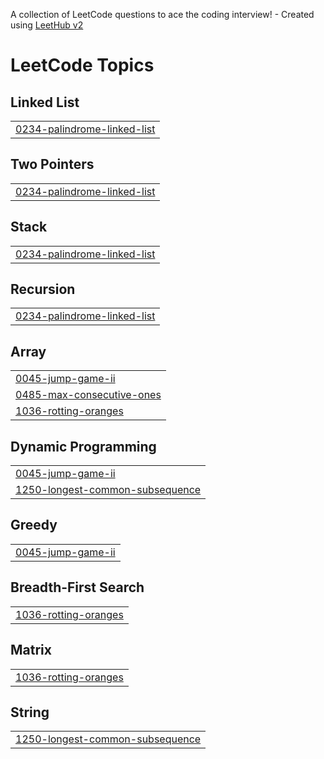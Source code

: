 A collection of LeetCode questions to ace the coding interview! - Created using [LeetHub v2](https://github.com/arunbhardwaj/LeetHub-2.0)
<!---LeetCode Topics Start-->
# LeetCode Topics
## Linked List
|  |
| ------- |
| [0234-palindrome-linked-list](https://github.com/NidhiK26/LeetCode/tree/master/0234-palindrome-linked-list) |
## Two Pointers
|  |
| ------- |
| [0234-palindrome-linked-list](https://github.com/NidhiK26/LeetCode/tree/master/0234-palindrome-linked-list) |
## Stack
|  |
| ------- |
| [0234-palindrome-linked-list](https://github.com/NidhiK26/LeetCode/tree/master/0234-palindrome-linked-list) |
## Recursion
|  |
| ------- |
| [0234-palindrome-linked-list](https://github.com/NidhiK26/LeetCode/tree/master/0234-palindrome-linked-list) |
## Array
|  |
| ------- |
| [0045-jump-game-ii](https://github.com/NidhiK26/LeetCode/tree/master/0045-jump-game-ii) |
| [0485-max-consecutive-ones](https://github.com/NidhiK26/LeetCode/tree/master/0485-max-consecutive-ones) |
| [1036-rotting-oranges](https://github.com/NidhiK26/LeetCode/tree/master/1036-rotting-oranges) |
## Dynamic Programming
|  |
| ------- |
| [0045-jump-game-ii](https://github.com/NidhiK26/LeetCode/tree/master/0045-jump-game-ii) |
| [1250-longest-common-subsequence](https://github.com/NidhiK26/LeetCode/tree/master/1250-longest-common-subsequence) |
## Greedy
|  |
| ------- |
| [0045-jump-game-ii](https://github.com/NidhiK26/LeetCode/tree/master/0045-jump-game-ii) |
## Breadth-First Search
|  |
| ------- |
| [1036-rotting-oranges](https://github.com/NidhiK26/LeetCode/tree/master/1036-rotting-oranges) |
## Matrix
|  |
| ------- |
| [1036-rotting-oranges](https://github.com/NidhiK26/LeetCode/tree/master/1036-rotting-oranges) |
## String
|  |
| ------- |
| [1250-longest-common-subsequence](https://github.com/NidhiK26/LeetCode/tree/master/1250-longest-common-subsequence) |
<!---LeetCode Topics End-->